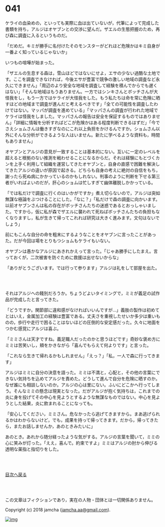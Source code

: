 # 041

ケライの血染めの，といっても実際に血は出ていないが，代筆によって完成した書類を持ち，アルジはオヤブンとの交渉に望んだ。ザエルの生態把握のため，再び森に調査に入るというものだ。  

「だめだ。キミが勝手に名付けたそのモンスターがどれほど危険かはキミ自身が一番よく知っているじゃないか」  

いつもの喧嘩が始まった。  

「ザエルの生息する森は，雪山ほどではないにせよ，エサの少ない過酷な土地です。ここを調査できなければ，今後エサが豊富で競争の激しい地域の調査など永久にできません」「周辺のより安全な地域を調査して経験を積んでからでも遅くはない」「そんな地域はもうありません。一方ではシンキさんとボッチさんが大怪我をし，もう一方ではケライが大怪我をした。もう私たちは命を常に危険に晒すほどの地域まで調査が進んだと考えるべきです」「全ての可能性を調査したわけではない。マッパが調査を進めている」「マッパさんの調査が行われた地域でケライは怪我をしました。マッパさんの報告は安全を保証するものではありません」「詳細に情報を分析すればどこが危険かはある程度判断できるはずだ」「今でさえショムさんは働きすぎなのにこれ以上負担をかけるんですか。ショムさん以外にそんな分析ができるような人はいません。新たに学べるような資料も，時間もありません」  

オヤブンとアルジの意見が一致することは基本的にない。互いに一定のレベルを超えると根拠のない推測を戦わせることになるからだ。それは経験にもとづくカンを上手く利用して組織を運営してきたオヤブンと，自身の直感で困難を解決してきたアルジの違いが原因で起きる。どちらも自身の考えに絶対の自信をもち，謝ったら死ぬ病にかかっているのかもしれない。判事のように判断を下せる第三者がいればよいのだが，肝心のショムは忙しすぎて幽体離脱しかかっている。  

「では私だけで調査に行くのはいかがですか」煮え切らないので，アルジは突如無謀な極論をぶつけることにした。「なに？」「私だけで森の調査に向かいます。以前オヤブンさんは私の存在がボッチさんたちの迷惑であるとおっしゃいました。ですから，仮に私が森でザエルに襲われて死ねばボッチさんたちの負担もなくなりますし，私が生きて帰ってこれれば研究は大きく進みます。文句はないでしょう」  

前にもこんな自分の命を粗末にするようなことをオヤブンに言ったことがあった。だが今回は場をとりもつショムもケライもいない。  

オヤブンは愚かなアルジにあきれかえって言った。「じゃあ勝手にしたまえ。言っておくが，二次被害を防ぐために救援は出せないからな」  

「ありがとうございます。では行って参ります」アルジは礼をして部屋を出た。  

<br>  
<br>  

それはアルジへの餞別だろうか。ちょうどよいタイミングで，ミミが義足の試作品が完成したと言ってきた。  

「どうですか。関節部に違和感がなければいいんですが…」義肢の製作は初めてとはいえ，金属加工の経験は豊富である。丈夫さを重視したせいか多少は重いものの，歩行や走行で困ることはないほどの圧倒的な安定感だった。久々に地面をつかむ感覚にアルジは喜ぶ。  

「ミミさんは天才ですね。義足職人だったのかと思うほどです」奇妙な褒め方にミミは苦笑いし，頬をかきながら「喜んでもらえて何よりです」と言った。  

「これなら生きて帰れるかもしれません」「えっ？」「私，一人で森に行ってきます」  

アルジはミミに自分の決意を語った。ミミは不満と，心配と，その他の言葉にできない気持ちを込めてアルジを責めた。どうして進んで自分を危険に晒すのか。なぜ誰にも相談しないのか。アルジの心は里にない。ふいにどこかへ行ってしまう。そんなミミの懸念は現実となった。だがアルジが抱く気持ちは，これまでの炎に身を投げてその中心を見ようとするような無謀なものではない。中心を見ようとした結果，炎に飲まれることになっても。  

「安心してください，ミミさん。危なかったら逃げてきますから。まあ逃げられるかはわからないけど，でも，成果を持って帰ってきます。だから，帰ってきたら，またお話しませんか，あのときみたいに」  

あのとき。あれから随分経ったような気がする。アルジの言葉を聞いて，ミミの心に笑みが灯った。「ええ，喜んで。約束ですよ」ミミはアルジの肘から伸びる透明な薬指と指切りをした。  

<br>  
<br>  

[目次へ戻る](https://github.com/jamcha-aa/OblivionReports/blob/master/README.md)  

<br>  
<br>  

この文章はフィクションであり，実在の人物・団体とは一切関係ありません。  

Copyright (c) 2018 jamcha (jamcha.aa@gmail.com).  

[![img](http://i.creativecommons.org/l/by-nc-sa/4.0/88x31.png)](http://creativecommons.org/licenses/by-nc-sa/4.0/deed)